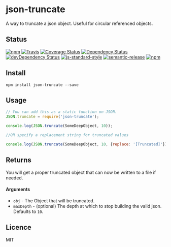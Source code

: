 # json-truncate

A way to truncate a json object. Useful for circular referenced objects.

## Status

[![npm](https://img.shields.io/npm/v/json-truncate.svg?maxAge=0&style=flat)](https://www.npmjs.com/package/json-truncate)
[![Travis](https://travis-ci.org/mrsteele/json-truncate.svg?branch=master)](https://travis-ci.org/mrsteele/json-truncate)
[![Coverage Status](https://coveralls.io/repos/github/mrsteele/json-truncate/badge.svg?branch=master)](https://coveralls.io/github/mrsteele/json-truncate?branch=master)
[![Dependency Status](https://david-dm.org/mrsteele/json-truncate.svg)](#)
[![devDependency Status](https://david-dm.org/mrsteele/json-truncate/dev-status.svg)](https://david-dm.org/mrsteele/json-truncate#info=devDependencies)
[![js-standard-style](https://img.shields.io/badge/code%20style-standard-brightgreen.svg)](http://standardjs.com/)
[![semantic-release](https://img.shields.io/badge/%20%20%F0%9F%93%A6%F0%9F%9A%80-semantic--release-e10079.svg)](https://github.com/semantic-release/semantic-release)
[![npm](https://img.shields.io/npm/l/json-truncate.svg?maxAge=0&style=flat)](https://raw.githubusercontent.com/mrsteele/json-truncate/master/LICENSE)

## Install

```
npm install json-truncate --save
```

## Usage

```javascript
// You can add this as a static function on JSON.
JSON.truncate = require('json-truncate');

console.log(JSON.truncate(SomeDeepObject, 10));

//OR specify a replacement string for truncated values

console.log(JSON.truncate(SomeDeepObject, 10, {replace: '[Truncated]'}));
```

## Returns

You will get a proper truncated object that can now be written to a file if needed.

#### Arguments

* `obj` - The Object that will be truncated.
* `maxDepth` - (optional) The depth at which to stop building the valid json. Defaults to `10`.


## Licence

MIT
